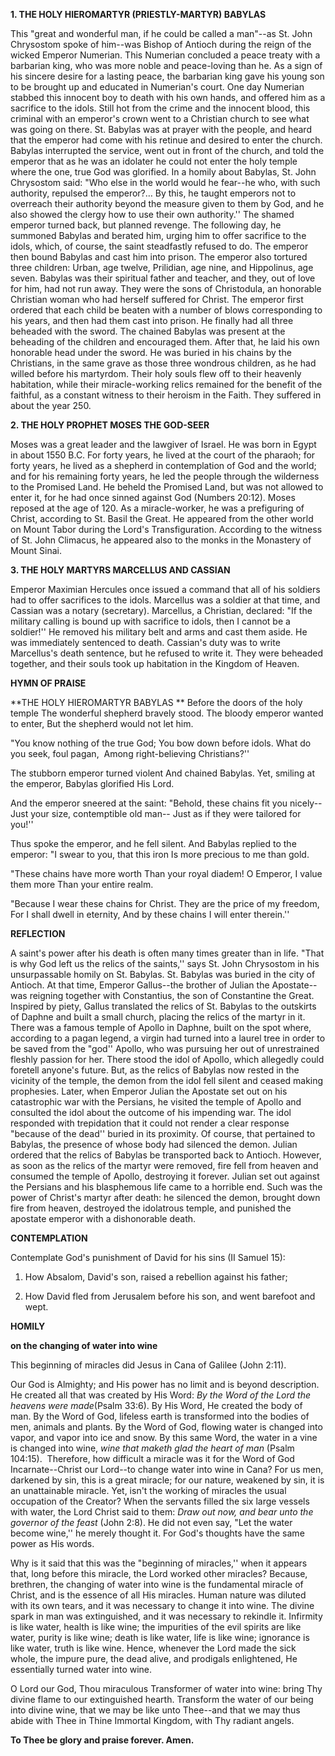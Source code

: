 
**1. THE HOLY HIEROMARTYR (PRIESTLY-MARTYR) BABYLAS**

This "great and wonderful man, if he could be called a man"--as St. John Chrysostom spoke of him--was Bishop of Antioch during the reign of the wicked Emperor Numerian. This Numerian concluded a peace treaty with a barbarian king, who was more noble and peace-loving than he. As a sign of his sincere desire for a lasting peace, the barbarian king gave his young son to be brought up and educated in Numerian's court. One day Numerian stabbed this innocent boy to death with his own hands, and offered him as a sacrifice to the idols. Still hot from the crime and the innocent blood, this criminal with an emperor's crown went to a Christian church to see what was going on there. St. Babylas was at prayer with the people, and heard that the emperor had come with his retinue and desired to enter the church. Babylas interrupted the service, went out in front of the church, and told the emperor that as he was an idolater he could not enter the holy temple where the one, true God was glorified. In a homily about Babylas, St. John Chrysostom said: "Who else in the world would he fear--he who, with such authority, repulsed the emperor?… By this, he taught emperors not to overreach their authority beyond the measure given to them by God, and he also showed the clergy how to use their own authority.'' The shamed emperor turned back, but planned revenge. The following day, he summoned Babylas and berated him, urging him to offer sacrifice to the idols, which, of course, the saint steadfastly refused to do. The emperor then bound Babylas and cast him into prison. The emperor also tortured three children: Urban, age twelve, Prilidian, age nine, and Hippolinus, age seven. Babylas was their spiritual father and teacher, and they, out of love for him, had not run away. They were the sons of Christodula, an honorable Christian woman who had herself suffered for Christ. The emperor first ordered that each child be beaten with a number of blows corresponding to his years, and then had them cast into prison. He finally had all three beheaded with the sword. The chained Babylas was present at the beheading of the children and encouraged them. After that, he laid his own honorable head under the sword. He was buried in his chains by the Christians, in the same grave as those three wondrous children, as he had willed before his martyrdom. Their holy souls flew off to their heavenly habitation, while their miracle-working relics remained for the benefit of the faithful, as a constant witness to their heroism in the Faith. They suffered in about the year 250.

**2. THE HOLY PROPHET MOSES THE GOD-SEER**

Moses was a great leader and the lawgiver of Israel. He was born in Egypt in about 1550 B.C. For forty years, he lived at the court of the pharaoh; for forty years, he lived as a shepherd in contemplation of God and the world; and for his remaining forty years, he led the people through the wilderness to the Promised Land. He beheld the Promised Land, but was not allowed to enter it, for he had once sinned against God (Numbers 20:12). Moses reposed at the age of 120. As a miracle-worker, he was a prefiguring of Christ, according to St. Basil the Great. He appeared from the other world on Mount Tabor during the Lord's Transfiguration. According to the witness of St. John Climacus, he appeared also to the monks in the Monastery of Mount Sinai.

**3. THE HOLY MARTYRS MARCELLUS AND CASSIAN**

Emperor Maximian Hercules once issued a command that all of his soldiers had to offer sacrifices to the idols. Marcellus was a soldier at that time, and Cassian was a notary (secretary). Marcellus, a Christian, declared: "If the military calling is bound up with sacrifice to idols, then I cannot be a soldier!'' He removed his military belt and arms and cast them aside. He was immediately sentenced to death. Cassian's duty was to write Marcellus's death sentence, but he refused to write it. They were beheaded together, and their souls took up habitation in the Kingdom of Heaven.


**HYMN OF PRAISE**

**THE HOLY HIEROMARTYR BABYLAS
**
Before the doors of the holy temple
The wonderful shepherd bravely stood.
The bloody emperor wanted to enter,
But the shepherd would not let him.

"You know nothing of the true God;
You bow down before idols.
What do you seek, foul pagan, 
Among right-believing Christians?''

The stubborn emperor turned violent
And chained Babylas.
Yet, smiling at the emperor,
Babylas glorified His Lord.

And the emperor sneered at the saint:
"Behold, these chains fit you nicely--
Just your size, contemptible old man--
Just as if they were tailored for you!''

Thus spoke the emperor, and he fell silent.
And Babylas replied to the emperor:
"I swear to you, that this iron
Is more precious to me than gold.

"These chains have more worth
Than your royal diadem!
O Emperor, I value them more
Than your entire realm.

"Because I wear these chains for Christ.
They are the price of my freedom,
For I shall dwell in eternity,
And by these chains I will enter therein.''

**REFLECTION**


A saint's power after his death is often many times greater than in life. "That is why God left us the relics of the saints,'' says St. John Chrysostom in his unsurpassable homily on St. Babylas. St. Babylas was buried in the city of Antioch. At that time, Emperor Gallus--the brother of Julian the Apostate--was reigning together with Constantius, the son of Constantine the Great. Inspired by piety, Gallus translated the relics of St. Babylas to the outskirts of Daphne and built a small church, placing the relics of the martyr in it. There was a famous temple of Apollo in Daphne, built on the spot where, according to a pagan legend, a virgin had turned into a laurel tree in order to be saved from the "god'' Apollo, who was pursuing her out of unrestrained fleshly passion for her. There stood the idol of Apollo, which allegedly could foretell anyone's future. But, as the relics of Babylas now rested in the vicinity of the temple, the demon from the idol fell silent and ceased making prophesies. Later, when Emperor Julian the Apostate set out on his catastrophic war with the Persians, he visited the temple of Apollo and consulted the idol about the outcome of his impending war. The idol responded with trepidation that it could not render a clear response "because of the dead'' buried in its proximity. Of course, that pertained to Babylas, the presence of whose body had silenced the demon. Julian ordered that the relics of Babylas be transported back to Antioch. However, as soon as the relics of the martyr were removed, fire fell from heaven and consumed the temple of Apollo, destroying it forever. Julian set out against the Persians and his blasphemous life came to a horrible end. Such was the power of Christ's martyr after death: he silenced the demon, brought down fire from heaven, destroyed the idolatrous temple, and punished the apostate emperor with a dishonorable death.



**CONTEMPLATION**


Contemplate God's punishment of David for his sins (II Samuel 15):

1.  How Absalom, David's son, raised a rebellion against his father;

1.  How David fled from Jerusalem before his son, and went barefoot and wept.



**HOMILY**

**on the changing of water into wine**


This beginning of miracles did Jesus in Cana of Galilee (John 2:11).


Our God is Almighty; and His power has no limit and is beyond description. He created all that was created by His Word: *By the Word of the Lord the heavens were made*(Psalm 33:6). By His Word, He created the body of man. By the Word of God, lifeless earth is transformed into the bodies of men, animals and plants. By the Word of God, flowing water is changed into vapor, and vapor into ice and snow. By this same Word, the water in a vine is changed into wine, *wine that maketh glad the heart of man* (Psalm 104:15).  Therefore, how difficult a miracle was it for the Word of God Incarnate--Christ our Lord--to change water into wine in Cana? For us men, darkened by sin, this is a great miracle; for our nature, weakened by sin, it is an unattainable miracle. Yet, isn't the working of miracles the usual occupation of the Creator? When the servants filled the six large vessels with water, the Lord Christ said to them: *Draw out now, and bear unto the governor of the feast* (John 2:8). He did not even say, "Let the water become wine,'' he merely thought it. For God's thoughts have the same power as His words.

Why is it said that this was the "beginning of miracles,'' when it appears that, long before this miracle, the Lord worked other miracles? Because, brethren, the changing of water into wine is the fundamental miracle of Christ, and is the essence of all His miracles. Human nature was diluted with its own tears, and it was necessary to change it into wine. The divine spark in man was extinguished, and it was necessary to rekindle it. Infirmity is like water, health is like wine; the impurities of the evil spirits are like water, purity is like wine; death is like water, life is like wine; ignorance is like water, truth is like wine. Hence, whenever the Lord made the sick whole, the impure pure, the dead alive, and prodigals enlightened, He essentially turned water into wine.

O Lord our God, Thou miraculous Transformer of water into wine: bring Thy divine flame to our extinguished hearth. Transform the water of our being into divine wine, that we may be like unto Thee--and that we may thus abide with Thee in Thine Immortal Kingdom, with Thy radiant angels.

**To Thee be glory and praise forever. Amen.**
